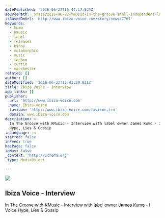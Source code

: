 ```yaml
---
datePublished: '2016-06-22T15:44:17.829Z'
sourcePath: _posts/2016-06-22-kmusic-in-the-groove-small-independent-labels-should-ge.md
isBasedOnUrl: 'http://www.ibiza-voice.com/story/news/7767'
keywords:
  - kumo
  - kmusic
  - label
  - releases
  - binny
  - metamorphic
  - music
  - techno
  - curtin
  - manchester
related: []
author: []
dateModified: '2016-06-22T15:43:29.811Z'
title: Ibiza Voice - Interview
app_links: []
publisher:
  url: 'http://www.ibiza-voice.com'
  name: Ibiza-voice
  favicon: 'http://www.ibiza-voice.com/favicon.ico'
  domain: www.ibiza-voice.com
description: >-
  In The Groove with KMusic - Interview with label owner James Kumo - I Voice
  Hype, Lies & Gossip
inLanguage: en
starred: false
inFeed: true
hasPage: false
inNav: false
_context: 'http://schema.org'
_type: MediaObject

---
```

<article style=""><img src="https://imgflo.herokuapp.com/graph/vahj1ThiexotieMo/aea6fde3b663c90b93b4250e741e0832/noop.jpg?input=http%3A%2F%2Fwww.ibiza-voice.com%2Fmedia%2Fnews%2F015%2Fkmusic%2FJames_Kumo.jpg" /><h1>Ibiza Voice - Interview</h1><p>In The Groove with KMusic - Interview with label owner James Kumo - I Voice Hype, Lies &amp; Gossip</p></article>